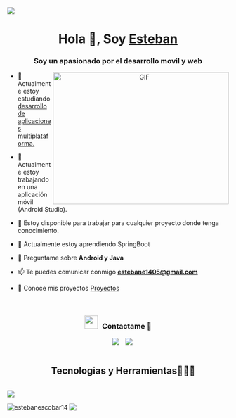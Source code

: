 <img src="https://user-images.githubusercontent.com/73097560/115834477-dbab4500-a447-11eb-908a-139a6edaec5c.gif">
<h1 align="center">Hola 👋, Soy <a href="https://github.com/EstebanEscobar14" target="blank">
Esteban</a></h1>
<h3 align="center">Soy un apasionado por el desarrollo movil y web</h3>

<a target="_blank" align="center">
  <img align="right" top="500" height="300" width="400" alt="GIF" src="https://media.giphy.com/media/SWoSkN6DxTszqIKEqv/giphy.gif">
</a>

- 🔭 Actualmente estoy estudiando <a href="https://medac.es/" target="blank">desarrollo de aplicaciones multiplataforma.</a>

- 🌱 Actualmente estoy trabajando en una aplicación móvil (Android Studio).

- 🤝 Estoy disponible para trabajar para cualquier proyecto donde tenga conocimiento.

- 📕 Actualmente estoy aprendiendo SpringBoot

- 💬 Preguntame sobre **Android y Java**

- 📫 Te puedes comunicar conmigo **estebane1405@gmail.com**

- 📄 Conoce mis proyectos <a href="https://github.com/EstebanEscobar14?tab=repositories" target="blank">Proyectos</a>
<br/>
<h3 align="center" > <img src="https://media.giphy.com/media/iY8CRBdQXODJSCERIr/giphy.gif" width="30" height="30" style="margin-right: 10px;">Contactame 🤝 </h3>

<p align="center">

 <div align="center"  class="icons-social" style="margin-left: 10px;">
        <a style="margin-left: 10px;"  target="_blank" href="">
			<img src="https://img.icons8.com/doodle/40/000000/linkedin--v2.png"></a>
        <a style="margin-left: 10px;" target="_blank" href="https://github.com/EstebanEscobar14">
		<img src="https://img.icons8.com/doodle/40/000000/github--v1.png"></a>
      </div>

</p>
<!--h1 without bottom border-->
<div id="user-content-toc">
  <ul align="center">
    <summary><h2 style="display: inline-block">Tecnologias y Herramientas👨🏻‍💻</h2></summary>
  </ul>
</div>
<!--tech stack icons-->
<p align="left">
  <a href="https://skillicons.dev">
    <img src="https://skillicons.dev/icons?i=git,bootstrap,css,docker,androidstudio,firebase,github,html,idea,java,js,linux,md,mongodb,mysql,postman,py,angular,ts,vscode&perline=14" />
  </a>
</p>

<p><img align="left" src="https://github-readme-stats.vercel.app/api/top-langs?username=estebanescobar14&show_icons=true&locale=en&layout=compact" alt="estebanescobar14" /></p>
<img src="https://user-images.githubusercontent.com/73097560/115834477-dbab4500-a447-11eb-908a-139a6edaec5c.gif">


